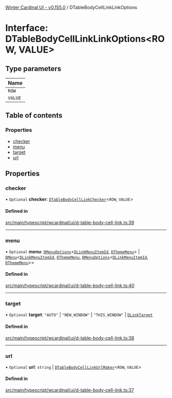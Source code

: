[Winter Cardinal UI - v0.155.0](../index.md) / DTableBodyCellLinkLinkOptions

# Interface: DTableBodyCellLinkLinkOptions<ROW, VALUE\>

## Type parameters

| Name |
| :------ |
| `ROW` |
| `VALUE` |

## Table of contents

### Properties

- [checker](DTableBodyCellLinkLinkOptions.md#checker)
- [menu](DTableBodyCellLinkLinkOptions.md#menu)
- [target](DTableBodyCellLinkLinkOptions.md#target)
- [url](DTableBodyCellLinkLinkOptions.md#url)

## Properties

### checker

• `Optional` **checker**: [`DTableBodyCellLinkChecker`](../index.md#dtablebodycelllinkchecker)<`ROW`, `VALUE`\>

#### Defined in

[src/main/typescript/wcardinal/ui/d-table-body-cell-link.ts:39](https://github.com/winter-cardinal/winter-cardinal-ui/blob/v0.155.0/src/main/typescript/wcardinal/ui/d-table-body-cell-link.ts#L39)

___

### menu

• `Optional` **menu**: [`DMenuOptions`](DMenuOptions.md)<[`DLinkMenuItemId`](../index.md#dlinkmenuitemid), [`DThemeMenu`](DThemeMenu.md)\> \| [`DMenu`](../classes/DMenu.md)<[`DLinkMenuItemId`](../index.md#dlinkmenuitemid), [`DThemeMenu`](DThemeMenu.md), [`DMenuOptions`](DMenuOptions.md)<[`DLinkMenuItemId`](../index.md#dlinkmenuitemid), [`DThemeMenu`](DThemeMenu.md)\>\>

#### Defined in

[src/main/typescript/wcardinal/ui/d-table-body-cell-link.ts:40](https://github.com/winter-cardinal/winter-cardinal-ui/blob/v0.155.0/src/main/typescript/wcardinal/ui/d-table-body-cell-link.ts#L40)

___

### target

• `Optional` **target**: ``"AUTO"`` \| ``"NEW_WINDOW"`` \| ``"THIS_WINDOW"`` \| [`DLinkTarget`](../index.md#dlinktarget)

#### Defined in

[src/main/typescript/wcardinal/ui/d-table-body-cell-link.ts:38](https://github.com/winter-cardinal/winter-cardinal-ui/blob/v0.155.0/src/main/typescript/wcardinal/ui/d-table-body-cell-link.ts#L38)

___

### url

• `Optional` **url**: `string` \| [`DTableBodyCellLinkUrlMaker`](../index.md#dtablebodycelllinkurlmaker)<`ROW`, `VALUE`\>

#### Defined in

[src/main/typescript/wcardinal/ui/d-table-body-cell-link.ts:37](https://github.com/winter-cardinal/winter-cardinal-ui/blob/v0.155.0/src/main/typescript/wcardinal/ui/d-table-body-cell-link.ts#L37)
